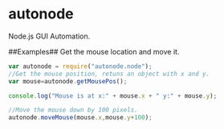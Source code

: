 autonode
========

Node.js GUI Automation.

##Examples##
Get the mouse location and move it. 

```JavaScript
var autonode = require("autonode.node");
//Get the mouse position, retuns an object with x and y. 
var mouse=autonode.getMousePos();

console.log("Mouse is at x:" + mouse.x + " y:" + mouse.y);

//Move the mouse down by 100 pixels.
autonode.moveMouse(mouse.x,mouse.y+100);
```
